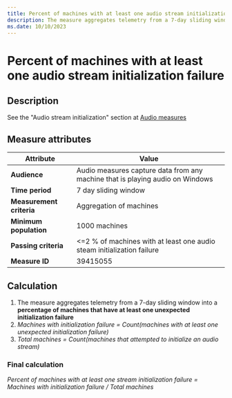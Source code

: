 ```yaml
---
title: Percent of machines with at least one audio stream initialization failure
description: The measure aggregates telemetry from a 7-day sliding window into a percentage of machines that have at least one unexpected initialization failure
ms.date: 10/10/2023
---
```


# Percent of machines with at least one audio stream initialization failure

## Description

See the "Audio stream initialization" section at [Audio measures](audio-measures.md)

## Measure attributes

|Attribute|Value|
|----|----|
|**Audience**|Audio measures capture data from any machine that is playing audio on Windows|
|**Time period**|7 day sliding window|
|**Measurement criteria**|Aggregation of machines|
|**Minimum population**|1000 machines|
|**Passing criteria**|<=2 % of machines with at least one audio steam initialization failure|
|**Measure ID**| 39415055 |

## Calculation

1. The measure aggregates telemetry from a 7-day sliding window into a **percentage of machines that have at least one unexpected initialization failure**
2. *Machines with initialization failure = Count(machines with at least one unexpected initialization failure)*
3. *Total machines = Count(machines that attempted to initialize an audio stream)*

### Final calculation

*Percent of machines with at least one stream initialization failure = Machines with initialization failure / Total machines*
